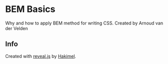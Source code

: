 # BEM Basics

Why and how to apply BEM method for writing CSS.
Created by Arnoud van der Velden

## Info
Created with [reveal.js](https://github.com/hakimel/reveal.js) by [Hakimel](https://github.com/hakimel).